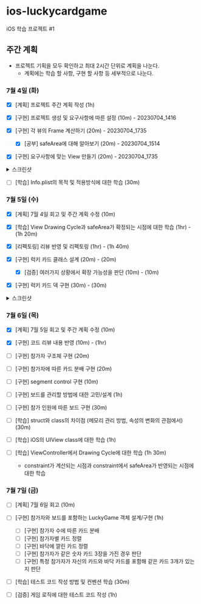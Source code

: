 # ios-luckycardgame

iOS 학습 프로젝트 #1

## 주간 계획

* 프로젝트 기획을 모두 확인하고 최대 2시간 단위로 계획을 나눈다.
  * 계획에는 학습 할 사항, 구현 할 사항 등 세부적으로 나눈다.

### 7월 4일 (화)

* [x] [계획] 프로젝트 주간 계획 작성 (1h)

* [x] [구현] 프로젝트 생성 및 요구사항에 따른 설정 (10m) - 20230704_1416
* [x] [구현] 각 뷰의 Frame 계산하기 (20m) - 20230704_1735
  * [x] [공부] safeArea에 대해 알아보기 (20m) - 20230704_1514
* [x] [구현] 요구사항에 맞는 View 만들기 (20m) - 20230704_1735

<details>
  <summary>스크린샷</summary>

  <img width=250; src="https://github.com/sseungmn/ios-luckycardgame/assets/46219689/39485090-5124-4066-b22c-6c93c7a2ddb7"><img width=250; src="https://github.com/sseungmn/ios-luckycardgame/assets/46219689/3cca6d8e-b6cc-49ff-9cde-26e341f720fd"><img width=250; src="https://github.com/sseungmn/ios-luckycardgame/assets/46219689/6a949508-4b2a-4b16-8e83-f440e4643f31">
</details>

* [ ] [학습] Info.plist의 목적 및 적용방식에 대한 학습 (30m)

### 7월 5일 (수)

* [x] [계획] 7월 4일 회고 및 주간 계획 수정 (10m)

* [x] [학습] View Drawing Cycle과 safeArea가 확정되는 시점에 대한 학습 (1hr) - (1h 20m)
* [x] [리펙토링] 리뷰 반영 및 리펙토링 (1hr) - (1h 40m)

* [x] [구현] 럭키 카드 클래스 설계 (20m) - (20m)
  * [x] [검증] 여러가지 상황에서 확장 가능성을 판단 (10m) - (10m)
* [x] [구현] 럭키 카드 덱 구현 (30m) - (30m)

<details>
  <summary>스크린샷</summary>

  <img width="500" alt="image" src="https://github.com/sseungmn/ios-luckycardgame/assets/46219689/62543a2f-07a5-4c57-96b5-014d9b66b332">
</details>

### 7월 6일 (목)

* [x] [계획] 7월 5일 회고 및 주간 계획 수정 (10m)

* [x] [구현] 코드 리뷰 내용 반영 (10m) - (1hr)
* [ ] [구현] 참가자 구조체 구현 (20m)
* [ ] [구현] 참가자에 따른 카드 분배 구현 (20m)

* [ ] [구현] segment control 구현 (10m)
* [ ] [구현] 보드를 관리할 방법에 대한 고민/설계 (1h)
* [ ] [구현] 참가 인원에 따른 보드 구현 (30m)

* [ ] [학습] struct와 class의 차이점 (메모리 관리 방법, 속성의 변화의 관점에서) (30m)
* [ ] [학습] iOS의 UIView class에 대한 학습 (1h)
* [ ] [학습] ViewController에서 Drawing Cycle에 대한 학습 (1h 30m)
  * constraint가 계산되는 시점과 constraint에서 safeArea가 반영되는 시점에 대한 학습

### 7월 7일 (금)

* [ ] [계획] 7월 6일 회고 (10m)

* [ ] [구현] 참가자와 보드를 포함하는 LuckyGame 객체 설계/구현 (1h)
  * [ ] [구현] 참가자 수에 따른 카드 분배
  * [ ] [구현] 참가자별 카드 정렬
  * [ ] [구현] 바닥에 깔린 카드 정렬
  * [ ] [구현] 참가자가 같은 숫자 카드 3장을 가진 경우 판단
  * [ ] [구현] 특정 참가자가 자신의 카드와 바닥 카드를 포함해 같은 카드 3개가 있는지 판단

* [ ] [학습] 테스트 코드 작성 방법 및 컨벤션 학습 (30m)
* [ ] [검증] 게임 로직에 대한 테스트 코드 작성 (1h)
